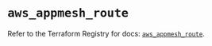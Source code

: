 # `aws_appmesh_route`

Refer to the Terraform Registry for docs: [`aws_appmesh_route`](https://registry.terraform.io/providers/hashicorp/aws/5.68.0/docs/resources/appmesh_route).
